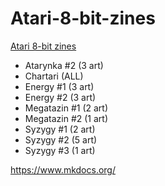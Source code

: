 # Atari-8-bit-zines
[Atari 8-bit zines](https://madteam.atari8.info/atari_zines/)

- Atarynka #2 (3 art)
- Chartari (ALL)
- Energy #1 (3 art)
- Energy #2 (3 art)
- Megatazin #1 (2 art)
- Megatazin #2 (1 art)
- Syzygy #1 (2 art)
- Syzygy #2 (5 art)
- Syzygy #3 (1 art)

https://www.mkdocs.org/

